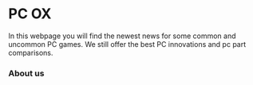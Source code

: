 <!DOCTYPE html>
<html>
 <head>
  <link rel="stylesheet" type="text/css" href="_config.yml">
   <h1> PC OX </h1>
 </head>
 
 <Body>
  <p>
   In this webpage you will find the newest news for some common and uncommon PC games.
   We still offer the best PC innovations and pc part comparisons.
 </p>

 <h3> About us </h3>
